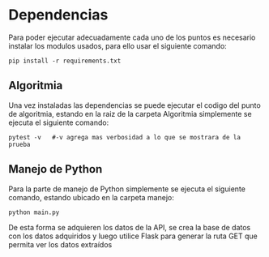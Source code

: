 # Dependencias
Para poder ejecutar adecuadamente cada uno de los puntos es necesario instalar los modulos usados, para ello usar el siguiente comando:
```
pip install -r requirements.txt    
```

## Algoritmia
Una vez instaladas las dependencias se puede ejecutar el codigo del punto de algoritmia, estando en la raiz de la carpeta Algoritmia simplemente se ejecuta el siguiente comando:
```
pytest -v   #-v agrega mas verbosidad a lo que se mostrara de la prueba
```
## Manejo de Python
Para la parte de manejo de Python simplemente se ejecuta el siguiente comando, estando ubicado en la carpeta manejo:
```
python main.py
```
De esta forma se adquieren los datos de la API, se crea la base de datos con los datos adquiridos y luego utilice Flask para generar la ruta GET que permita ver los
datos extraídos
